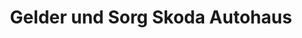 ---
title: "Gelder und Sorg Skoda Autohaus"
url: /hassfurt/gelder-und-sorg-skoda-autohaus/
shop: Autohaus
---